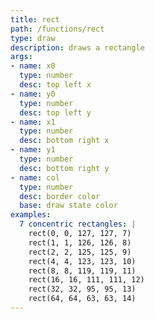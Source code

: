 ```yaml
---
title: rect
path: /functions/rect
type: draw
description: draws a rectangle
args:
- name: x0
  type: number
  desc: top left x
- name: y0
  type: number
  desc: top left y
- name: x1
  type: number
  desc: bottom right x
- name: y1
  type: number
  desc: bottom right y
- name: col
  type: number
  desc: border color
  base: draw state color
examples:
  7 concentric rectangles: |
    rect(0, 0, 127, 127, 7)
    rect(1, 1, 126, 126, 8)
    rect(2, 2, 125, 125, 9)
    rect(4, 4, 123, 123, 10)
    rect(8, 8, 119, 119, 11)
    rect(16, 16, 111, 111, 12)
    rect(32, 32, 95, 95, 13)
    rect(64, 64, 63, 63, 14)
---
```



